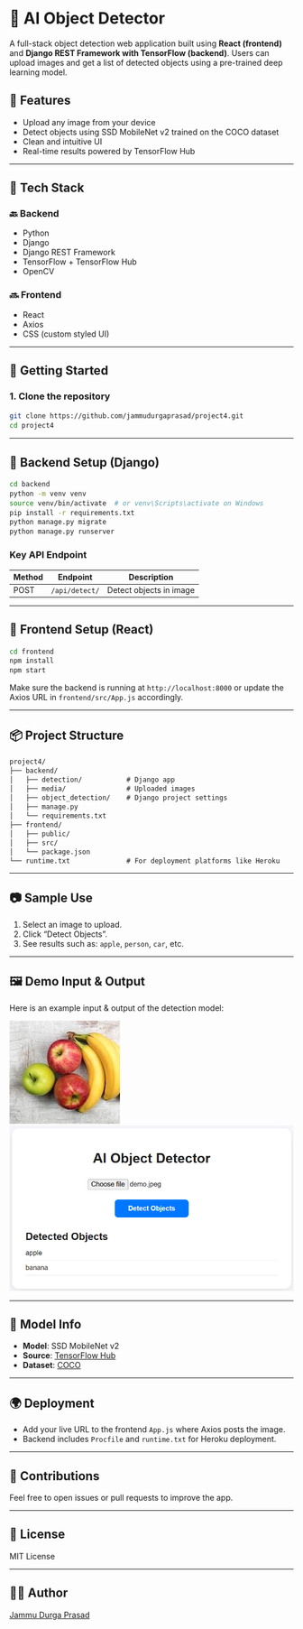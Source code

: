 # 🧠 AI Object Detector

A full-stack object detection web application built using **React (frontend)** and **Django REST Framework with TensorFlow (backend)**. Users can upload images and get a list of detected objects using a pre-trained deep learning model.

## 📸 Features

- Upload any image from your device
- Detect objects using SSD MobileNet v2 trained on the COCO dataset
- Clean and intuitive UI
- Real-time results powered by TensorFlow Hub

---

## 🧰 Tech Stack

### 🔙 Backend
- Python  
- Django  
- Django REST Framework  
- TensorFlow + TensorFlow Hub  
- OpenCV  

### 🔜 Frontend
- React  
- Axios  
- CSS (custom styled UI)

---

## 🚀 Getting Started

### 1. Clone the repository
```bash
git clone https://github.com/jammudurgaprasad/project4.git
cd project4
```

---

## 🔧 Backend Setup (Django)
```bash
cd backend
python -m venv venv
source venv/bin/activate  # or venv\Scripts\activate on Windows
pip install -r requirements.txt
python manage.py migrate
python manage.py runserver
```

### Key API Endpoint

| Method | Endpoint         | Description             |
|--------|------------------|--------------------------|
| POST   | `/api/detect/`   | Detect objects in image |

---

## 🎨 Frontend Setup (React)
```bash
cd frontend
npm install
npm start
```

Make sure the backend is running at `http://localhost:8000` or update the Axios URL in `frontend/src/App.js` accordingly.

---

## 📦 Project Structure
```
project4/
├── backend/
│   ├── detection/           # Django app
│   ├── media/               # Uploaded images
│   ├── object_detection/    # Django project settings
│   ├── manage.py
│   └── requirements.txt
├── frontend/
│   ├── public/
│   ├── src/
│   └── package.json
└── runtime.txt              # For deployment platforms like Heroku
```

---

## 📷 Sample Use

1. Select an image to upload.
2. Click “Detect Objects”.
3. See results such as: `apple`, `person`, `car`, etc.

---

## 🖼️ Demo Input & Output

Here is an example input & output of the detection model:

![Sample Input](demo.jpeg)
![Sample Output](output.png)

---

## 🧠 Model Info

- **Model**: SSD MobileNet v2  
- **Source**: [TensorFlow Hub](https://tfhub.dev/tensorflow/ssd_mobilenet_v2/2)  
- **Dataset**: [COCO](https://cocodataset.org/#home)

---

## 🌍 Deployment

- Add your live URL to the frontend `App.js` where Axios posts the image.
- Backend includes `Procfile` and `runtime.txt` for Heroku deployment.

---

## 🤝 Contributions

Feel free to open issues or pull requests to improve the app.

---

## 📜 License

MIT License

---

## 👨‍💻 Author

[Jammu Durga Prasad](https://github.com/jammudurgaprasad)
